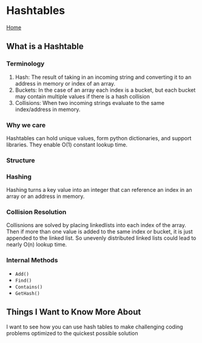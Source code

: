 # Hashtables

[Home](../index.md)

## What is a Hashtable

### Terminology

1. Hash: The result of taking in an incoming string and converting it to an address in memory or index of an array.
2. Buckets: In the case of an array each index is a bucket, but each bucket may contain multiple values if there is a hash collision
3. Collisions: When two incoming strings evaluate to the same index/address in memory.

### Why we care

Hashtables can hold unique values, form python dictionaries, and support libraries. They enable O(1) constant lookup time.

### Structure

### Hashing

Hashing turns a key value into an integer that can reference an index in an array or an address in memory.

### Collision Resolution

Collisnions are solved by placing linkedlists into each index of the array. Then if more than one value is added to the same index or bucket, it is just appended to the linked list. So unevenly distributed linked lists could lead to nearly O(n) lookup time.

### Internal Methods

- `Add()`
- `Find()`
- `Contains()`
- `GetHash()`

## Things I Want to Know More About

I want to see how you can use hash tables to make challenging coding problems optimized to the quickest possible solution
